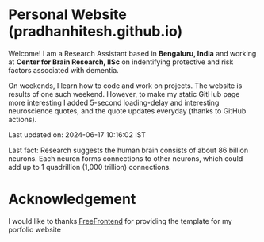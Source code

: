 # Personal Website (pradhanhitesh.github.io)
Welcome! I am a Research Assistant based in <b>Bengaluru, India</b> and working at <b>Center for Brain Research, IISc</b> on indentifying protective and risk factors associated with dementia.

On weekends, I learn how to code and work on projects. The website is results of one such weekend. However, to make my static GitHub page more interesting I added 5-second loading-delay and interesting neuroscience quotes, and the quote updates everyday (thanks to GitHub actions).

Last updated on: 2024-06-17 10:16:02 IST

Last fact: Research suggests the human brain consists of about 86 billion neurons. Each neuron forms connections to other neurons, which could add up to 1 quadrillion (1,000 trillion) connections.

# Acknowledgement
I would like to thanks <a href="https://freefrontend.com/">FreeFrontend</a> for providing the template for my porfolio website 